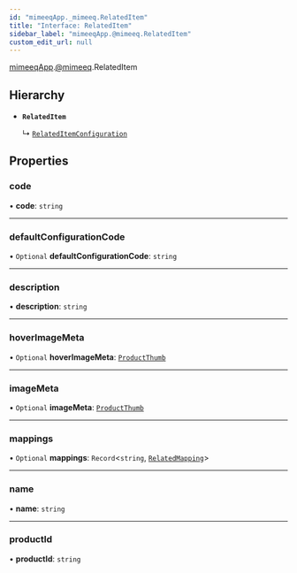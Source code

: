 ```yaml
---
id: "mimeeqApp._mimeeq.RelatedItem"
title: "Interface: RelatedItem"
sidebar_label: "mimeeqApp.@mimeeq.RelatedItem"
custom_edit_url: null
---
```


[mimeeqApp](../modules/mimeeqApp.md).[@mimeeq](../namespaces/mimeeqApp._mimeeq.md).RelatedItem

## Hierarchy

- **`RelatedItem`**

  ↳ [`RelatedItemConfiguration`](mimeeqApp._mimeeq.RelatedItemConfiguration.md)

## Properties

### code

• **code**: `string`

___

### defaultConfigurationCode

• `Optional` **defaultConfigurationCode**: `string`

___

### description

• **description**: `string`

___

### hoverImageMeta

• `Optional` **hoverImageMeta**: [`ProductThumb`](mimeeqApp._mimeeq.ProductThumb.md)

___

### imageMeta

• `Optional` **imageMeta**: [`ProductThumb`](mimeeqApp._mimeeq.ProductThumb.md)

___

### mappings

• `Optional` **mappings**: `Record`<`string`, [`RelatedMapping`](mimeeqApp._mimeeq.RelatedMapping.md)\>

___

### name

• **name**: `string`

___

### productId

• **productId**: `string`
